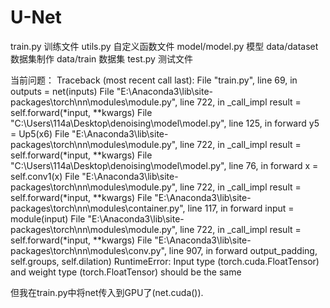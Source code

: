 # U-Net
train.py 训练文件
utils.py 自定义函数文件
model/model.py 模型
data/dataset 数据集制作
data/train 数据集
test.py 测试文件

当前问题：
Traceback (most recent call last):
  File "train.py", line 69, in <module>
    outputs = net(inputs)
  File "E:\Anaconda3\lib\site-packages\torch\nn\modules\module.py", line 722, in _call_impl
    result = self.forward(*input, **kwargs)
  File "C:\Users\114a\Desktop\denoising\model\model.py", line 125, in forward
    y5 = Up5(x6)
  File "E:\Anaconda3\lib\site-packages\torch\nn\modules\module.py", line 722, in _call_impl
    result = self.forward(*input, **kwargs)
  File "C:\Users\114a\Desktop\denoising\model\model.py", line 76, in forward
    x = self.conv1(x)
  File "E:\Anaconda3\lib\site-packages\torch\nn\modules\module.py", line 722, in _call_impl
    result = self.forward(*input, **kwargs)
  File "E:\Anaconda3\lib\site-packages\torch\nn\modules\container.py", line 117, in forward
    input = module(input)
  File "E:\Anaconda3\lib\site-packages\torch\nn\modules\module.py", line 722, in _call_impl
    result = self.forward(*input, **kwargs)
  File "E:\Anaconda3\lib\site-packages\torch\nn\modules\conv.py", line 907, in forward
    output_padding, self.groups, self.dilation)
RuntimeError: Input type (torch.cuda.FloatTensor) and weight type (torch.FloatTensor) should be the same
  
  但我在train.py中将net传入到GPU了(net.cuda()).
